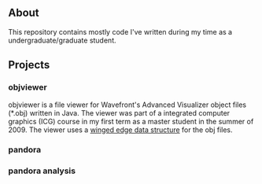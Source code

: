 ## About
This repository contains mostly code I've written during my time as a undergraduate/graduate student.

## Projects
### objviewer
objviewer is a file viewer for Wavefront's Advanced Visualizer object files (*.obj) written in Java. The viewer was part of a integrated computer graphics (ICG) course in my first term as a master student in the summer of 2009. The viewer uses a [winged edge data structure](https://en.wikipedia.org/wiki/Winged_edge) for the obj files.
### pandora
### pandora analysis


